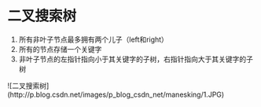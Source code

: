 # 二叉搜索树

<ol>
<li>所有非叶子节点最多拥有两个儿子（left和right）</li>
<li>所有的节点存储一个关键字</li>
<li>非叶子节点的左指针指向小于其关键字的子树，右指针指向大于其关键字的子树</li>
</ol>
![二叉搜索树](http://p.blog.csdn.net/images/p_blog_csdn_net/manesking/1.JPG)